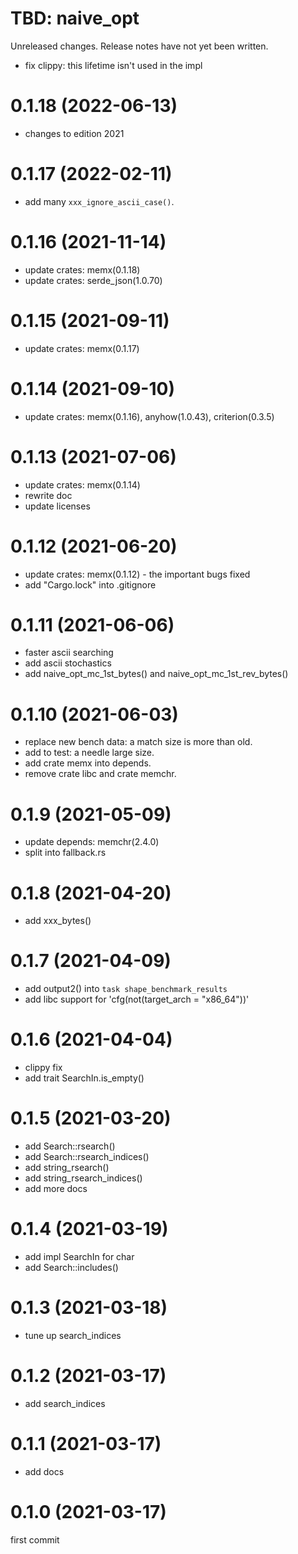 TBD: naive_opt
===
Unreleased changes. Release notes have not yet been written.

* fix clippy: this lifetime isn't used in the impl

0.1.18 (2022-06-13)
=====

* changes to edition 2021

0.1.17 (2022-02-11)
=====

* add many `xxx_ignore_ascii_case()`.

0.1.16 (2021-11-14)
=====

* update crates: memx(0.1.18)
* update crates: serde_json(1.0.70)

0.1.15 (2021-09-11)
=====

* update crates: memx(0.1.17)

0.1.14 (2021-09-10)
=====

* update crates: memx(0.1.16), anyhow(1.0.43), criterion(0.3.5)

0.1.13 (2021-07-06)
=====

* update crates: memx(0.1.14)
* rewrite doc
* update licenses

0.1.12 (2021-06-20)
=====

* update crates: memx(0.1.12) - the important bugs fixed
* add "Cargo.lock" into .gitignore

0.1.11 (2021-06-06)
=====

* faster ascii searching
* add ascii stochastics
* add naive_opt_mc_1st_bytes() and naive_opt_mc_1st_rev_bytes()

0.1.10 (2021-06-03)
=====

* replace new bench data: a match size is more than old.
* add to test: a needle large size.
* add crate memx into depends.
* remove crate libc and crate memchr.

0.1.9 (2021-05-09)
=====

* update depends: memchr(2.4.0)
* split into fallback.rs

0.1.8 (2021-04-20)
=====

* add xxx_bytes()

0.1.7 (2021-04-09)
=====

* add output2() into `task shape_benchmark_results`
* add libc support for 'cfg(not(target_arch = "x86_64"))'

0.1.6 (2021-04-04)
=====

* clippy fix
* add trait SearchIn.is_empty()

0.1.5 (2021-03-20)
=====

* add Search::rsearch()
* add Search::rsearch_indices()
* add string_rsearch()
* add string_rsearch_indices()
* add more docs

0.1.4 (2021-03-19)
=====

* add impl SearchIn for char
* add Search::includes()

0.1.3 (2021-03-18)
=====

* tune up search_indices

0.1.2 (2021-03-17)
=====

* add search_indices

0.1.1 (2021-03-17)
=====

* add docs

0.1.0 (2021-03-17)
=====

first commit
